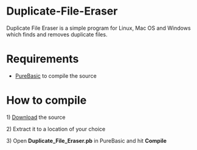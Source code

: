 # Duplicate-File-Eraser
<p>Duplicate File Eraser is a simple program for Linux, Mac OS and Windows which finds and removes duplicate files.</p>

<h1>Requirements</h1>
<ul>
<li><a href="https://www.purebasic.com/">PureBasic</a> to compile the source</li>
</ul>

<h1>How to compile</h1>
<p> 1) <a href="https://github.com/99fk/Duplicate-File-Eraser.git">Download</a> the source</p>
<p> 2) Extract it to a location of your choice</p>
<p> 3) Open <b>Duplicate_File_Eraser.pb</b> in PureBasic and hit <b>Compile</b></p>
